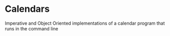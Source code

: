# Calendars
Imperative and Object Oriented implementations of a calendar program that runs in the command line
